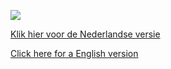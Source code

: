 <p><a href="https://www.pi4dec.nl/zelfbouw-meetzender/"><img src="https://github.com/costonisp/DEC-meetzender-test/blob/master/images/crew.jpg"></a></p> 

<p><a href="https://github.com/costonisp/Meetzender/blob/master/Nederlands.md">Klik hier voor de Nederlandse versie </a></p>

<p><a href="https://github.com/costonisp/Meetzender/blob/master/English.md">Click here for a English version</a></p>

